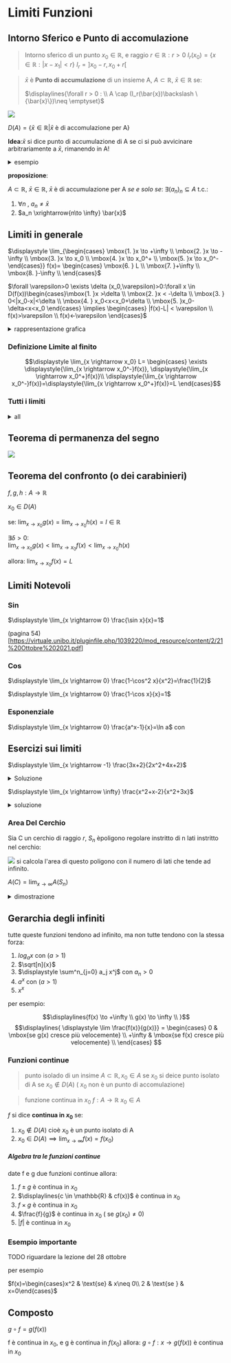 
# Limiti Funzioni


## Intorno Sferico e Punto di accomulazione
> Intorno sferico di un punto $x_0 \in \mathbb{R}$, e raggio $r \in \mathbb{R}: r>0$ 
> $I_r(x_0) = \{x\in \mathbb{R} : |x-x_1|<r\}$
> $I_r=]x_0-r,x_0+r[$


> $\bar{x}$ è **Punto di accumulazione** di un insieme A, $A\subset \mathbb{R}$, $\bar{x}\in\mathbb{R}$ se:  
> 
> $\displaylines{\forall r > 0 : \\ A \cap (I_r(\bar{x})\backslash \{\bar{x}\})\neq \emptyset}$

![](vx_images/1189241576710.png)

$D(A)=\{\bar{x}\in \mathbb{R}| \bar{x} \mbox{ è di accomulazione per A}\}$

**Idea**:$\bar{x}$ si dice punto di accumulazione di A se ci si può avvicinare arbitrariamente a $\bar{x}$, rimanendo in A!

<details>
<summary>
esempio
</summary>

![](vx_images/2412763123188.png)
</details>



**proposizione**:

$A \subset \mathbb{R}$, $\bar{x} \in \mathbb{R}$, $\bar{x}$ è di accumulazione per A _se e solo se_: $\exists (a_n)_n \subseteq A \mbox{ t.c.:}$

1. $\forall n \mbox{ , } a_n \neq \bar{x}$
1. $a_n \xrightarrow{n\to \infty} \bar{x}$

## Limiti in generale





$\displaystyle \lim_{\begin{cases} \mbox{1. }x \to +\infty \\ \mbox{2. }x \to -\infty  \\ \mbox{3. }x \to x_0 \\ \mbox{4. }x \to x_0^+ \\ \mbox{5. }x \to x_0^- \end{cases}} f(x)= \begin{cases} \mbox{6. } L \\ \mbox{7. }+\infty \\ \mbox{8. }-\infty \\ \end{cases}$

$\forall \varepsilon>0 \exists \delta (x_0,\varepsilon)>0:\forall x \in D(f(x))\begin{cases}\mbox{1. }x >\delta \\ \mbox{2. }x < -\delta  \\ \mbox{3. } 0<|x_0-x|<\delta \\ \mbox{4. } x_0<x<x_0+\delta  \\ \mbox{5. }x_0-\delta<x<x_0 \end{cases} \implies \begin{cases} |f(x)-L| < \varepsilon \\  f(x)>\varepsilon  \\ f(x)<-\varepsilon \end{cases}$



<details>
<summary>
rappresentazione grafica
</summary>

![](vx_images/5320002239302.png)
</details>

### Definizione Limite al finito

$$\displaystyle \lim_{x \rightarrow x_0} L=
\begin{cases} 
    \exists \displaystyle{\lim_{x \rightarrow x_0^-}f(x)}, \displaystyle{\lim_{x \rightarrow x_0^+}f(x)}\\ 
    \displaystyle{\lim_{x \rightarrow x_0^-}f(x)}=\displaystyle{\lim_{x \rightarrow x_0^+}f(x)}=L 
\end{cases}$$


### Tutti i limiti


<details>
<summary>
all
</summary>


**Definizione di limite finito**


$f: A \rightarrow \mathbb{R}, x_0 \in D(A)$
si dice che $\displaystyle \lim_{x \to x_0}  f(x)=L$se:
$\displaylines{\forall \varepsilon > 0\in \mathbb{R}\mbox{ , }  \exists \delta = \delta(x_o,\varepsilon)>0: \forall x \in A  : \\ 0 < |x-x_0| < \delta  \implies |f(x)-L|> \varepsilon}$




**Limite Finito da Destra**

$\displaystyle \lim_{x \rightarrow x_0^+}f(x)=l \iff \displaylines{\forall \varepsilon \in \mathbb{R} , \exists \delta = \delta(x_o,\varepsilon)>0 \\ \forall x \in A : x_0  < x <x_0+ \delta \\ \implies |f(x) -l|< \varepsilon }$

**Limite Finito da sinistra**

$\displaystyle \lim_{x \rightarrow x_0^-}f(x)=l \iff \displaylines{\forall \varepsilon \in \mathbb{R}, \exists \delta = \delta(x_o,\varepsilon)<0 \\ \forall x \in A : x_0-\delta  < x <x_0 \\ \implies |f(x) -l|< \varepsilon }$



**limite infinito da destra**
$\displaystyle \lim_{x \rightarrow x_0^+}f(x)=+\infty \iff \displaylines{\forall \varepsilon \in \mathbb{R} \exists \delta = \delta(x_o,\varepsilon)<0 \\ \forall x \in A : x_0  < x <x_0+\delta \\ \implies f(x)> \varepsilon }$

**limite infinito da sinistra**
$\displaystyle \lim_{x \rightarrow x_0^-}f(x)=+\infty \iff \displaylines{\forall \varepsilon \in \mathbb{R} \exists \delta = \delta(x_o,\varepsilon)<0 \\ \forall x \in A : x_0-\delta  < x <x_0 \\ \implies f(x)> \varepsilon }$



**limite all'infinito**

$$\lim_{x\to +\infty} f(x) = \begin{cases}
l \\
+\infty \\
- \infty
\end{cases}$$


$\displaylines{\forall \varepsilon \in \mathbb{R} >0 , \exists  \delta(\varepsilon) > 0 : \forall x \in A : x >  \delta \\ \implies \begin{cases} |f(x)-l| < \varepsilon \\ f(x) > \varepsilon \\ f(x)< - \varepsilon  \end{cases}}$

</details>


## Teorema di permanenza del segno


![](vx_images/5696221209392.png)


## Teorema del confronto (o dei carabinieri)


$f,g,h: A \to \mathbb{R}$

$x_0 \in D(A)$ 

se: $\displaystyle \lim_{x \to x_0} g(x) =\displaystyle \lim_{x \to x_0} h(x)= l \in \mathbb{R}$  

$\exists \delta >0$:  
 $\displaystyle \lim_{x \to x_0} g(x) <\displaystyle \lim_{x \to x_0} f(x)<\displaystyle \lim_{x \to x_0} h(x)$  
 
allora: $\displaystyle \lim_{x \to x_0} f(x)=L$





## Limiti Notevoli


### Sin

$\displaystyle \lim_{x \rightarrow 0} \frac{\sin x}{x}=1$

(pagina 54)[https://virtuale.unibo.it/pluginfile.php/1039220/mod_resource/content/2/21%20Ottobre%202021.pdf]

### Cos

$\displaystyle \lim_{x \rightarrow 0} \frac{1-\cos^2 x}{x^2}=\frac{1}{2}$

$\displaystyle \lim_{x \rightarrow 0} \frac{1-\cos x}{x}=1$


### Esponenziale

$\displaystyle \lim_{x \rightarrow 0} \frac{a^x-1}{x}=\ln a$ con 



## Esercizi sui limiti


$\displaystyle \lim_{x \rightarrow -1} \frac{3x+2}{2x^2+4x+2}$

<details>
<summary>
Soluzione
</summary>
![](vx_images/1800508746822.png)
</details>


$\displaystyle \lim_{x \rightarrow \infty} \frac{x^2+x-2}{x^2+3x}$

<details>
<summary>
soluzione
</summary>


![](vx_images/1957820535914.png)

</details>

### Area Del Cerchio


 Sia C un cerchio di raggio $r$, $S_n$ èpoligono regolare instritto di n lati instritto nel cerchio:
 
![](vx_images/999333696819.png)
si calcola l'area di questo poligono con il numero di lati che tende ad infinito.


$A(C)=\displaystyle \lim_{x \rightarrow \infty} A(S_n)$



<details>
<summary>
dimostrazione
</summary>


![](vx_images/5423044485911.png)
![](vx_images/4461069811662.png)

</details>


## Gerarchia degli infiniti

tutte queste funzioni tendono ad infinito, ma non tutte tendono con la stessa forza:

1. $log_a x$ con $(a>1)$
2. $\sqrt[n]{x}$ 
3. $\displaystyle \sum^n_{j=0} a_j x^j$ con $a_n>0$
4. $a^x \mbox{ con } (a> 1)$
5. $x^x$

per esempio:

$$\displaylines{f(x) \to +\infty \\ 
g(x) \to \infty \\ }$$
$$\displaylines{
 \displaystyle \lim \frac{f(x)}{g(x)}} = \begin{cases}
 0 & \mbox{se g(x) cresce più velocemente} \\
 +\infty & \mbox{se f(x) cresce più velocemente} \\
 \end{cases} $$



###  Funzioni continue

> punto isolado di un insime
> $A \subset \mathbb{R}, x_0 \in A$ se $x_0$ si deice punto isolato di A se $x_0 \notin D(A)$ ( $x_0$ non è un punto di accomulazione)


> funzione continua in $x_0$
> $f:A \to \mathbb{R}$
> $x_0 \in A$

$f$ si dice **continua in $x_0$** se:
1. $x_0 \notin D(A)$ cioè $x_0$ è un punto isolato di A
2. $x_0 \in D(A) \implies \displaystyle \lim_{x \rightarrow \infty} f(x)=f(x_0)$


##### Algebra tra le funzioni continue

date f e g due funzioni continue allora:

1. $f \pm g$ è continua in $x_0$
2. $\displaylines{c \in \mathbb{R} & cf(x)}$ è continua in $x_0$
3. $f \times g$ è continua in $x_0$
3. $\frac{f}{g}$ è continua in $x_0$ ( se $g(x_0)\neq 0$)
4. $|f|$ è continua in $x_0$ 

### Esempio importante

TODO riguardare la lezione del 28 ottobre

per esempio

$f(x)=\begin{cases}x^2 & \text{se} & x\neq 0\\ 2 & \text{se } & x=0\end{cases}$

## Composto

$g \circ  f= g(f(x))$ 

f è continua in $x_0$, e g è continua in $f(x_0)$ allora: 
$g \circ f: x \to g(f(x))$ è continua in $x_0$

